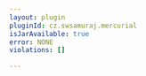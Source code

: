 ```yaml
---
layout: plugin
pluginId: cz.swsamuraj.mercurial
isJarAvailable: true
error: NONE
violations: []

---
```

